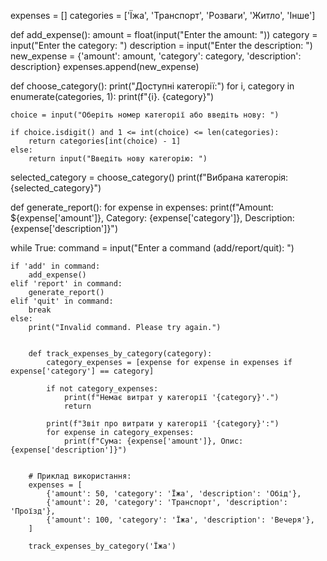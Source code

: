 expenses = []
categories = ['Їжа', 'Транспорт', 'Розваги', 'Житло', 'Інше']

def add_expense():
    amount = float(input("Enter the amount: "))
    category = input("Enter the category: ")
    description = input("Enter the description: ")
    new_expense = {'amount': amount, 'category': category, 'description': description}
    expenses.append(new_expense)

def choose_category():
    print("Доступні категорії:")
    for i, category in enumerate(categories, 1):
        print(f"{i}. {category}")

    choice = input("Оберіть номер категорії або введіть нову: ")

    if choice.isdigit() and 1 <= int(choice) <= len(categories):
        return categories[int(choice) - 1]
    else:
        return input("Введіть нову категорію: ")


selected_category = choose_category()
print(f"Вибрана категорія: {selected_category}")

def generate_report():
    for expense in expenses:
        print(f"Amount: ${expense['amount']}, Category: {expense['category']}, Description: {expense['description']}")

while True:
    command = input("Enter a command (add/report/quit): ")

    if 'add' in command:
        add_expense()
    elif 'report' in command:
        generate_report()
    elif 'quit' in command:
        break
    else:
        print("Invalid command. Please try again.")


        def track_expenses_by_category(category):
            category_expenses = [expense for expense in expenses if expense['category'] == category]

            if not category_expenses:
                print(f"Немає витрат у категорії '{category}'.")
                return

            print(f"Звіт про витрати у категорії '{category}':")
            for expense in category_expenses:
                print(f"Сума: {expense['amount']}, Опис: {expense['description']}")


        # Приклад використання:
        expenses = [
            {'amount': 50, 'category': 'Їжа', 'description': 'Обід'},
            {'amount': 20, 'category': 'Транспорт', 'description': 'Проїзд'},
            {'amount': 100, 'category': 'Їжа', 'description': 'Вечеря'},
        ]

        track_expenses_by_category('Їжа')
        
